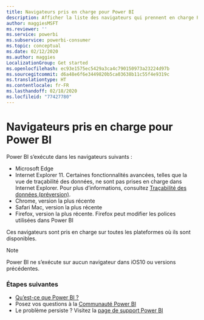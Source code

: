 ```yaml
---
title: Navigateurs pris en charge pour Power BI
description: Afficher la liste des navigateurs qui prennent en charge Power BI
author: maggiesMSFT
ms.reviewer: ''
ms.service: powerbi
ms.subservice: powerbi-consumer
ms.topic: conceptual
ms.date: 02/12/2020
ms.author: maggies
LocalizationGroup: Get started
ms.openlocfilehash: ec93e1575ec5429a3ca4c790150973a23224d97b
ms.sourcegitcommit: d6a48e6f6e3449820b5ca03638b11c55f4e9319c
ms.translationtype: HT
ms.contentlocale: fr-FR
ms.lasthandoff: 02/18/2020
ms.locfileid: "77427780"
---
```

# <a name="supported-browsers-for-power-bi"></a>Navigateurs pris en charge pour Power BI
Power BI s’exécute dans les navigateurs suivants :

- Microsoft Edge
- Internet Explorer 11. Certaines fonctionnalités avancées, telles que la vue de traçabilité des données, ne sont pas prises en charge dans Internet Explorer. Pour plus d’informations, consultez [Traçabilité des données (préversion)](service-data-lineage.md).
- Chrome, version la plus récente
- Safari Mac, version la plus récente
- Firefox, version la plus récente. Firefox peut modifier les polices utilisées dans Power BI 

Ces navigateurs sont pris en charge sur toutes les plateformes où ils sont disponibles.

> [!NOTE]
> Power BI ne s’exécute sur aucun navigateur dans iOS10 ou versions précédentes.

### <a name="next-steps"></a>Étapes suivantes
* [Qu’est-ce que Power BI ?](power-bi-overview.md)
* Posez vos questions à la [Communauté Power BI](https://community.powerbi.com/)
* Le problème persiste ? Visitez la [page de support Power BI](https://powerbi.microsoft.com/support/)

